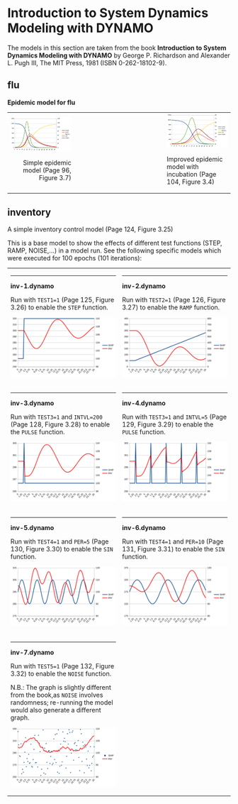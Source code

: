 
Introduction to System Dynamics Modeling with DYNAMO
====================================================

The models in this section are taken from the book
**Introduction to System Dynamics Modeling with DYNAMO** by George P.
Richardson and Alexander L. Pugh III, The MIT Press, 1981 (ISBN
0-262-18102-9).

## flu

**Epidemic model for flu**

<table>
<tr>
<td align="right" width="30%">
  <img src="flu/flu-1.svg" alt="flu.dynamo graph (simple)" />
  <p>Simple epidemic model (Page 96, Figure 3.7)</p>
</td>
<td width="10px"/>
<td align="left" width="30%">
  <img src="flu/flu-2.svg" alt="flu.dynamo graph (delay)" />
  <p>Improved epidemic model with incubation (Page 104, Figure 3.4)</p>
</td>
</tr>
</table>

## inventory

A simple inventory control model (Page 124, Figure 3.25)

This is a base model to show the effects of different test functions (STEP,
RAMP, NOISE,...) in a model run. See the following specific models which
were executed for 100 epochs (101 iterations):

<table>
<tr>
<td width="30%">
<hr/>
<b>inv-1.dynamo</b>

Run with `TEST1=1` (Page 125, Figure 3.26) to enable the `STEP` function.

<p align="center">
  <img src="inventory/inv-1.svg" alt="inv-1.dynamo graph" />
</p>
</td>
<td width="30%">
<hr/>
<b>inv-2.dynamo</b>

Run with `TEST2=1` (Page 126, Figure 3.27) to enable the `RAMP` function.

<p align="center">
  <img src="inventory/inv-2.svg" alt="inv-2.dynamo graph" />
</p>
</td>
</tr>
<tr>
<td width="30%">
<hr/>
<b>inv-3.dynamo</b>

Run with `TEST3=1` and `INTVL=200` (Page 128, Figure 3.28) to enable the `PULSE` function.

<p align="center">
  <img src="inventory/inv-3.svg" alt="inv-3.dynamo graph" />
</p>
</td>
<td width="30%">
<hr/>
<b>inv-4.dynamo</b>

Run with `TEST3=1` and `INTVL=5` (Page 129, Figure 3.29) to enable the `PULSE` function.

<p align="center">
  <img src="inventory/inv-4.svg" alt="inv-4.dynamo graph" />
</p>
</td>
</tr>
<tr>
<td width="30%">
<hr/>
<b>inv-5.dynamo</b>

Run with `TEST4=1` and `PER=5` (Page 130, Figure 3.30) to enable the `SIN` function.

<p align="center">
  <img src="inventory/inv-5.svg" alt="inv-5.dynamo graph" />
</p>
</td>
<td width="30%">
<hr/>
<b>inv-6.dynamo</b>

Run with `TEST4=1` and `PER=10` (Page 131, Figure 3.31) to enable the `SIN` function.

<p align="center">
  <img src="inventory/inv-6.svg" alt="inv-6.dynamo graph" />
</p>
</td>
</tr>
<tr>
<td width="30%">
<hr/>
<b>inv-7.dynamo</b>

Run with `TEST5=1` (Page 132, Figure 3.32) to enable the `NOISE` function.

N.B.: The graph is slightly different from the book,as `NOISE` involves
randomness; re-running the model would also generate a different graph.

<p align="center">
  <img src="inventory/inv-7.svg" alt="inv-7.dynamo graph" />
</p>
</td>
<td/>
</tr>
</table>
